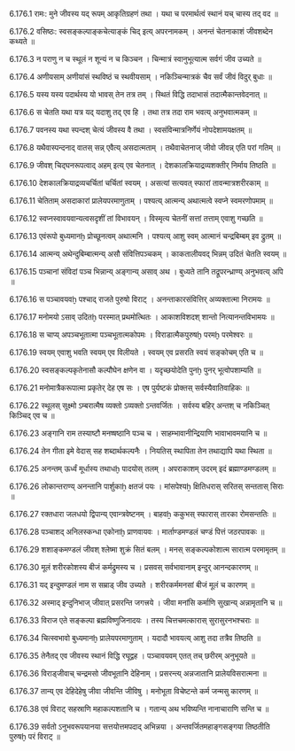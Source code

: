 6.176.1
रामः:
मुने जीवस्य यद् रूपम् आकृतिग्रहणं तथा ।
यथा च परमार्थत्वं स्थानं यच् चास्य तद् वद ॥


6.176.2
वसिष्ठः:
स्वसङ्कल्पाङ्कचेत्याङ्कं चिद् इत्य् अपरनामकम् ।
अनन्तं चेतनाकाशं जीवशब्देन कथ्यते ॥


6.176.3
न पराणु न च स्थूलं न शून्यं न च किञ्चन ।
चिन्मात्रं स्वानुभूत्यात्म सर्वगं जीव उच्यते ॥


6.176.4
अणीयसाम् अणीयांसं स्थविष्ठं च स्थवीयसाम् ।
नकिञ्चिन्मात्रकं चैव सर्वं जीवं विदुर् बुधाः ॥


6.176.5
यस्य यस्य पदार्थस्य यो भावस् तेन तत्र तम् ।
स्थितं विद्धि तदाभासं तदात्मैकान्तवेदनात् ॥


6.176.6
स चेतति यथा यत्र यद् यदाशु तद् एव हि ।
तथा तत्र तदा राम भवत्य् अनुभवात्मकम् ॥


6.176.7
पवनस्य यथा स्पन्दश् चेत्यं जीवस्य वै तथा ।
स्वसंविन्मात्रनिर्णेयं नोपदेशामयक्षतम् ॥


6.176.8
यथैवास्पन्दनाद् वातस् सन्न् एवैत्य् असदात्मताम् ।
तथैवाचेतनाज् जीवो जीवन्न् एति परां गतिम् ॥


6.176.9
जीवश् चिद्घनरूपत्वाद् अहम् इत्य् एव चेतनात् ।
देशकालक्रियाद्रव्यशक्तीर् निर्माय तिष्ठति ॥


6.176.10
देशकालक्रियाद्रव्यचर्चितां चर्चितां स्वयम् ।
असत्यां सत्यवत् स्फारां तावन्मात्रशरीरकाम् ॥


6.176.11
चेतिताम् असदाकारां प्रालेयपरमाणुताम् ।
पश्यत्य् आत्मन्य् अथात्मत्वे स्वप्ने स्वमरणोपमाम् ॥


6.176.12
स्वप्नस्वावयवान्यत्वसदृशीं तां विभावयन् ।
विस्मृत्य चेतनीं सत्तां तत्ताम् एवाशु गच्छति ॥


6.176.13
एवंरूपो बुध्यमानḫ प्रोच्छूनत्वम् अथात्मनि ।
पश्यत्य् आशु स्वम् आत्मानं चन्द्रबिम्बम् इव द्रुतम् ॥


6.176.14
आत्मन्य् अथेन्दुबिम्बात्मन्य् असौ संवित्तिपञ्चकम् ।
काकतालीयवद् भिन्नम् उदितं चेतति स्वयम् ॥


6.176.15
पञ्चानां संविदां पञ्च भिन्नान्य् अङ्गान्य् असाव् अथ ।
बुध्यते तानि तद्रूपरन्ध्राण्य् अनुभवत्य् अपि ॥


6.176.16
स पञ्चावयवḫ पश्चाद् राजते पुरुषो विराट् ।
अनन्ताकारसंवित्तिर् अव्यक्तात्मा निरामयः ॥


6.176.17
मनोमयो ऽसाव् उदितḫ परस्मात् प्रथमोत्थितः ।
आकाशविशदश् शान्तो नित्यानन्तविभामयः ॥


6.176.18
स चाप्य् अपञ्चभूतात्मा पञ्चभूतात्मकोपमः ।
विराडात्मैकपुरुषḫ परमḫ परमेश्वरः ॥


6.176.19
स्वयम् एवाशु भवति स्वयम् एव विलीयते ।
स्वयम् एव प्रसरति स्वयं सङ्कोचम् एति च ॥


6.176.20
स्वसङ्कल्पकृतेनासौ कल्पौघेन क्षणेन वा ।
यदृच्छयोदेति पुनḫ पुनर् भूत्वोपशाम्यति ॥


6.176.21
मनोमात्रैकरूपात्मा प्रकृतेर् देह एष सः ।
एष पुर्यष्टकं प्रोक्तस् सर्वस्यैवातिवाहिकः ॥


6.176.22
स्थूलस् सूक्ष्मो ऽम्बरात्मैष व्यक्तो ऽव्यक्तो ऽन्तवर्जितः ।
सर्वस्य बहिर् अन्तश् च नकिञ्चित् किञ्चिद् एव च ॥


6.176.23
अङ्गानि राम तस्याष्टौ मनष्षष्ठानि पञ्च च ।
साहम्भावानीन्द्रियाणि भावाभावमयानि च ॥


6.176.24
तेन गीता इमे वेदास् सह शब्दार्थकल्पनैः ।
नियतिस् स्थापिता तेन तथाद्यापि यथा स्थिता ॥


6.176.25
अनन्तम् ऊर्ध्वं मूर्धास्य तथाधḫ पादयोस् तलम् ।
अपराकाशम् उदरम् इदं ब्रह्माण्डमण्डलम् ॥


6.176.26
लोकान्तराण्य् अनन्तानि पार्शुकाẖ क्षतजं पयः ।
मांसपेश्यẖ क्षितिधरास् सरितस् सन्ततास् सिराः ॥


6.176.27
रक्तधारा जलधयो द्विपान्य् एवान्त्रवेष्टनम् ।
बाहवẖ ककुभस् स्फारास् तारका रोमसन्ततिः ॥


6.176.28
पञ्चाशद् अनिलस्कन्धा एकोनाḫ प्राणवायवः ।
मार्ताण्डमण्डलं चण्डं पित्तं जठरपावकः ॥


6.176.29
शशाङ्कमण्डलं जीवश् श्लेष्मा शुक्रं सितं बलम् ।
मनस् सङ्कल्पकोशात्म सारात्म परमामृतम् ॥


6.176.30
मूलं शरीरकोशस्य बीजं कर्मद्रुमस्य च ।
प्रसवस् सर्वभावानाम् इन्दुर् आनन्दकारणम् ॥


6.176.31
यद् इन्दुमण्डलं नाम स सम्राड् जीव उच्यते ।
शरीरकर्ममनसां बीजं मूलं च कारणम् ॥


6.176.32
अस्माद् इन्दुनिभाज् जीवात् प्रसरन्ति जगत्त्रये ।
जीवा मनांसि कर्माणि सुखान्य् अन्नामृतानि च ॥


6.176.33
विराज एते सङ्कल्पा ब्रह्मविष्णुजिनादयः ।
तस्य चित्तचमत्कारास् सुरासुरनभश्चराः ॥


6.176.34
चित्स्वभावो बुध्यमानḫ प्रालेयपरमाणुताम् ।
यदादौ भावयत्य् आशु तदा तत्रैव तिष्ठति ॥


6.176.35
तेनैतद् एव जीवस्य स्थानं विद्धि रघूद्वह ।
पञ्चावयवम् एतत् तच् छरीरम् अनुभूयते ॥


6.176.36
विराड्जीवाच् चन्द्रमसो जीवभूतानि देहिनाम् ।
प्रसरन्त्य् अन्नजातानि प्रालेयविसरात्मना ॥


6.176.37
तान्य् एव देहिदेहेषु जीवा जीवन्ति जीविषु ।
मनोभूता विचेष्टन्ते कर्म जन्मसु कारणम् ॥


6.176.38
एवं विराट् सहस्राणि महाकल्पशतानि च ।
गतान्य् अथ भविष्यन्ति नानाचाराणि सन्ति च ॥


6.176.39
सर्वतो ऽनुभवरूपयानया सत्तयोत्तमपदाद् अभिन्नया ।
अन्तवर्जितमहाङ्गसङ्गया तिष्ठतीति पुरुषḫ परं विराट् ॥

